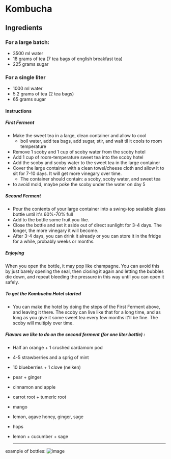 # Kombucha

## Ingredients 

### For a large batch:

- 3500 ml water
- 18 grams of tea (7 tea bags of english breakfast tea)
- 225 grams sugar

### For a single liter

- 1000 ml water
- 5.2 grams of tea (2 tea bags)
- 65 grams sugar

#### Instructions 

##### First Ferment

- Make the sweet tea in a large, clean container and allow to cool
  - boil water, add tea bags, add sugar, stir, and wait til it cools to room temperature
- Remove 1 scoby and 1 cup of scoby water from the scoby hotel
- Add 1 cup of room-temperature sweet tea into the scoby hotel
- Add the scoby and scoby water to the sweet tea in the large container
- Cover the large container with a clean towel/cheese cloth and allow it to sit for 7-10 days. It will get more vinegary over time.
  - The container should contain: a scoby, scoby water, and sweet tea
- to avoid mold, maybe poke the scoby under the water on day 5

##### Second Ferment

- Pour the contents of your large container into a swing-top sealable glass bottle until it's 60%-70% full
- Add to the bottle some fruit you like.
- Close the bottle and set it aside out of direct sunlight for 3-4 days. The longer, the more vinegary it will become.
- After 3-4 days, you can drink it already or you can store it in the fridge for a while, probably weeks or months.

##### Enjoying

When you open the bottle, it may pop like champagne. You can avoid this by just barely opening the seal, then closing it again and letting the bubbles die down, and repeat bleeding the pressure in this way until you can open it safely.


##### To get the Kombucha Hotel started 

- You can make the hotel by doing the steps of the First Ferment above, and leaving it there. The scoby can live like that for a long time, and as long as you give it some sweet tea every few months it'll be fine. The scoby will multiply over time.

##### Flavors we like to do on the second ferment (for one liter bottle) :

- Half an orange + 1 crushed cardamom pod
- 4-5 strawberries and a sprig of mint
- 10 blueberries + 1 clove (nelken)
- pear + ginger
- cinnamon and apple
- carrot root + tumeric root
- mango
- lemon, agave honey, ginger, sage
- hops
- lemon + cucumber + sage

  ---

example of bottles: ![image](https://github.com/user-attachments/assets/8972424a-716c-4390-84ff-2c1c1281b3b1)
